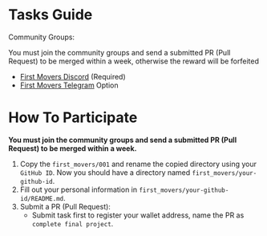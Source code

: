 # Tasks Guide
Community Groups:

You must join the community groups and send a submitted PR (Pull Request) to be merged within a week, otherwise the reward will be forfeited

- [First Movers Discord](https://discord.gg/TmJvPmZECE) (Required)
- [First Movers Telegram](@firstmoversvn) Option


# How To Participate

**You must join the community groups and send a submitted PR (Pull Request) to be merged within a week.**

1. Copy the `first_movers/001` and rename the copied directory using your `GitHub ID`. Now you should have a directory named `first_movers/your-github-id`.
2. Fill out your personal information in `first_movers/your-github-id/README.md`.
3. Submit a PR (Pull Request):
    - Submit task first to register your wallet address, name the PR as `complete final project`.



